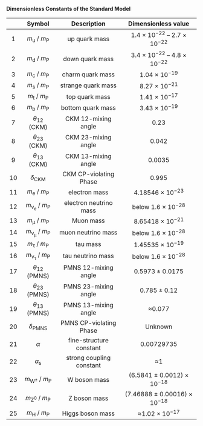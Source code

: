 **Dimensionless Constants of the Standard Model**

|        |    Symbol    |                         Description                          |     Dimensionless value     |
| :----------: | :----------------------------------------------------------: | :-------------------------: | :-------------------------: |
| 1 | *m*<sub>u</sub> / *m*<sub>P</sub>  |                        up quark mass                         |  1.4 × 10<sup>−22</sup> – 2.7 × 10<sup>−22</sup>  |
| 2 | *m*<sub>d</sub> / *m*<sub>P</sub>  |                       down quark mass                        |  3.4 × 10<sup>−22</sup> – 4.8 × 10<sup>−22</sup>  |
| 3 | *m*<sub>c</sub> / *m*<sub>P</sub>  |                       charm quark mass                       |        1.04 × 10<sup>−19</sup>         |
| 4 | *m*<sub>s</sub> / *m*<sub>P</sub>  |                      strange quark mass                      |        8.27 × 10<sup>−21</sup>         |
| 5 | *m*<sub>t</sub> / *m*<sub>P</sub>  |                        top quark mass                        |        1.41 × 10<sup>−17</sup>         |
| 6 | *m*<sub>b</sub> / *m*<sub>P</sub>  |                      bottom quark mass                       |        3.43 × 10<sup>−19</sup>         |
|  7  |  *θ*<sub>12</sub> (CKM)  |                     CKM 12-mixing angle                      |            0.23             |
|  8  |  *θ*<sub>23</sub> (CKM)  |                     CKM 23-mixing angle                      |            0.042            |
|  9  |  *θ*<sub>13</sub> (CKM)  |                     CKM 13-mixing angle                      |           0.0035            |
|    10    |    *δ*<sub>CKM</sub>    | CKM CP-violating Phase |            0.995            |
| 11 | *m*<sub>e</sub> / *m*<sub>P</sub>  |                        electron mass                         |       4.18546 × 10<sup>−23</sup>       |
| 12 | *m*<sub>ν<sub>e</sub></sub> / *m*<sub>P</sub> |                    electron neutrino mass                    |      below 1.6 × 10<sup>−28</sup>      |
| 13 | *m*<sub>μ</sub> / *m*<sub>P</sub>  |                          Muon mass                           |       8.65418 × 10<sup>−21</sup>       |
| 14 | *m*<sub>ν<sub>μ</sub></sub> / *m*<sub>P</sub> |                      muon neutrino mass                      |      below 1.6 × 10<sup>−28</sup>      |
| 15 | *m*<sub>τ</sub> / *m*<sub>P</sub>  |                           tau mass                           |       1.45535 × 10<sup>−19</sup>       |
| 16 | *m*<sub>ν<sub>τ</sub></sub> / *m*<sub>P</sub> |                      tau neutrino mass                       |      below 1.6 × 10<sup>−28</sup>      |
|  17  |  *θ*<sub>12</sub> (PMNS)  |                     PMNS 12-mixing angle                     |        0.5973 ± 0.0175        |
|  18  |  *θ*<sub>23</sub> (PMNS)  |                     PMNS 23-mixing angle                     |         0.785 ± 0.12          |
|  19  |  *θ*<sub>13</sub> (PMNS)  |                     PMNS 13-mixing angle                     |           ≈0.077            |
|   20   |   *δ*<sub>PMNS</sub>    | PMNS CP-violating Phase |           Unknown           |
|     21     |     *α*      |                   fine-structure constant                    |         0.00729735          |
|     22     |     *α*<sub>s</sub>     |                   strong coupling constant                   |             ≈1              |
| 23 | *m*<sub>W<sup>±</sup></sub> / *m*<sub>P</sub> |                         W boson mass                         |  (6.5841 ± 0.0012) × 10<sup>−18</sup>  |
| 24 | *m*<sub>Z<sup>0</sup></sub> / *m*<sub>P</sub> |                         Z boson mass                         | (7.46888 ± 0.00016) × 10<sup>−18</sup> |
| 25 | *m*<sub>H</sub> / *m*<sub>P</sub>  |                       Higgs boson mass                       |        ≈1.02 × 10<sup>−17</sup>        |

